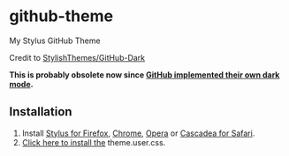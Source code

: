 # github-theme
My Stylus GitHub Theme

Credit to [StylishThemes/GitHub-Dark](https://github.com/StylishThemes/GitHub-Dark)

**This is probably obsolete now since [GitHub implemented their own dark mode](https://github.blog/2020-12-08-new-from-universe-2020-dark-mode-github-sponsors-for-companies-and-more/#%e2%9c%a8-improved-daily-experience).**

## Installation

1. Install [Stylus for Firefox](https://addons.mozilla.org/en-US/firefox/addon/styl-us/), [Chrome](https://chrome.google.com/webstore/detail/stylus/clngdbkpkpeebahjckkjfobafhncgmne), [Opera](https://addons.opera.com/en-gb/extensions/details/stylus/) or [Cascadea for Safari](https://cascadea.app/).
2. [Click here to install the](https://github.com/EnderDev/github-theme/blob/main/theme.user.css?raw=true) theme.user.css.
